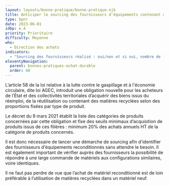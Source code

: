 ```yaml
---
layout: layouts/bonne-pratique/bonne-pratique.njk
title: Anticiper le sourcing des fournisseurs d'équipements contenant des matériaux recyclés ou issus du réemploi
type: bpnr
date: 2023-06-01
idbp: e.4
priority: Prioritaire
difficulty: Moyenne
who:
  - Direction des achats
indicators:
  - "Sourcing des fournisseurs réalisé : oui/non et si oui, nombre de fournisseurs identifiés proposant des produits reconditionnés"
eleventyNavigation:
  parent: bonnes-pratiques-achat-durable
  order: 40
---
```


L’article 58 de la loi relative à la lutte contre le gaspillage et à l'économie circulaire, dite loi AGEC, introduit une obligation nouvelle pour les acheteurs de l’État et des collectivités territoriales d’acquérir des biens issus du réemploi, de la réutilisation ou contenant des matières recyclées selon des proportions fixées par type de produit.

Le décret du 9 mars 2021 établit la liste des catégories de produits concernées par cette obligation et fixe des seuils minimaux d’acquisition de produits issus de ces filières : minimum 20% des achats annuels HT de la catégorie de produits concernés.

Il est donc nécessaire de lancer une démarche de sourcing afin d'identifier des fournisseurs d'équipements reconditionnés sans attendre le besoin. Il est également important de vérifier auprès des fournisseurs la possibilité de répondre à une large commande de matériels aux configurations similaires, voire identiques.

Il ne faut pas perdre de vue que l’achat de matériel reconditionné est de loin préférable à l’utilisation de matières recyclées dans un matériel neuf.
